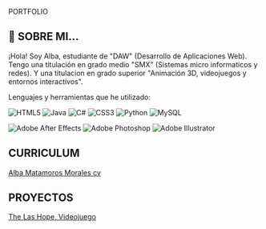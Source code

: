 PORTFOLIO

##  :raising_hand: SOBRE MI...


¡Hola! Soy Alba, estudiante de "DAW" (Desarrollo de Aplicaciones Web). 
Tengo una titulación en grado medio "SMX" (Sistemas micro informaticos y redes). 
Y una titulacion en grado superior "Animación 3D, videojuegos y entornos interactivos".

Lenguajes y herramientas que he utilizado:

![HTML5](https://img.shields.io/badge/html5-%23E34F26.svg?style=flat&logo=html5&logoColor=white) 
![Java](https://img.shields.io/badge/java-%23ED8B00.svg?style=flat&logo=openjdk&logoColor=white) 
![C#](https://img.shields.io/badge/c%23-%23239120.svg?style=flat&logo=csharp&logoColor=white) 
![CSS3](https://img.shields.io/badge/css3-%231572B6.svg?style=flat&logo=css3&logoColor=white) 
![Python](https://img.shields.io/badge/python-3670A0?style=flat&logo=python&logoColor=ffdd54) 
![MySQL](https://img.shields.io/badge/mysql-%2300000f.svg?style=flat&logo=mysql&logoColor=white) 

![Adobe After Effects](https://img.shields.io/badge/Adobe%20After%20Effects-9999FF.svg?style=flat&logo=Adobe%20After%20Effects&logoColor=white) 
![Adobe Photoshop](https://img.shields.io/badge/adobe%20photoshop-%2331A8FF.svg?style=flat&logo=adobe%20photoshop&logoColor=white) 
![Adobe Illustrator](https://img.shields.io/badge/adobe%20illustrator-%23FF9A00.svg?style=flat&logo=adobe%20illustrator&logoColor=white)

## CURRICULUM

[Alba Matamoros Morales cv ](https://github.com/albaamatamoros/PORTFOLIO/blob/main/DOCUMENTOS/Alba%20Matamoros%20cv%202024.pdf)

##  PROYECTOS

[The Las Hope, Videojuego](https://github.com/albaamatamoros/TheLastHope-Videojuego)

